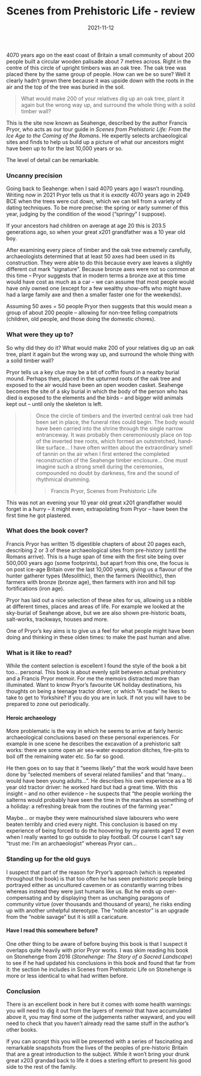 ﻿---
layout: layouts/bookreview.njk

tags:
  - post
  - review

title: Scenes from Prehistoric Life - review
review_book_main_title: Scenes from Prehistoric Life
review_book_sub_title: From the Ice Age to the Coming of the Romans
review_book_author: Francis Pryor
review_book_author_surname: Pryor
review_book_image_url: https://res.cloudinary.com/ds2o5ecdw/image/upload/acovers/1789544157.02._SCL_.jpg
review_book_image_small_url: https://res.cloudinary.com/ds2o5ecdw/image/upload/acovers/1789544157.02._SCM_.jpg
review_publication_date: 2021-08-05
review_publisher: Head of Zeus
review_pages: 338
review_ISBN13: 9781789544145
review_book_tags:
  - [Europe]
  - [Pre-Historic, Pre-Human]
  - [Social]
  - []
review_podcasts:
  - [https://lnns.co/87S0eB4XE3D, History Extra podcast, Inside the prehistoric mind]
shopping_links:
  - [https://www.amazon.co.uk/dp/1789544157/, Amazon UK, Amazon UK book link]
  - [https://www.amazon.com/dp/1789544157/, Amazon US, Amazon US book link]
review_author: Anthony Webb
date: 2021-11-12
review_rating: ★★★☆☆
permalink: '/2021/11/12/scenes-from-prehistoric-life/'
review_summary: '<p>An excellent book but it comes with some health warnings: you will need to dig it out from the layers of memoir that have accumulated above it, the judgements can be rather wayward, and the author recycles some his previous material.</p><p>If you can accept this you will be presented with a series of fascinating and remarkable snapshots from the lives of the peoples of pre-historic Britain, making a great introduction to the subject.</p>'
---
4070 years ago on the east coast of Britain a small community of about 200 people built a circular wooden palisade about 7 metres across. Right in the centre of this circle of upright timbers was an oak tree. The oak tree was placed there by the same group of people. How can we be so sure? Well it clearly hadn’t grown there because it was upside down with the roots in the air and the top of the tree was buried in the soil.

> What would make 200 of your relatives dig up an oak tree, plant it again but the wrong way up, and surround the whole thing with a solid timber wall?

This is the site now known as Seahenge, described by the author Francis Pryor, who acts as our tour guide in *Scenes from Prehistoric Life: From the Ice Age to the Coming of the Romans*. He expertly selects archaeological sites and finds to help us build up a picture of what our ancestors might have been up to for the last 10,000 years or so.

The level of detail can be remarkable.

### Uncanny precision

Going back to Seahenge: when I said 4070 years ago I wasn’t rounding. Writing now in 2021 Pryor tells us that it is _exactly_ 4070 years ago in 2049 BCE when the trees were cut down, which we can tell from a variety of dating techniques. To be more precise: the spring or early summer of this year, judging by the condition of the wood (“springy” I suppose).

If your ancestors had children on average at age 20 this is 203.5 generations ago, so when your great x201 grandfather was a 10 year old boy.

After examining every piece of timber and the oak tree extremely carefully, archaeologists determined that at least 50 axes had been used in its construction. They were able to do this because every axe leaves a slightly different cut mark “signature”. Because bronze axes were not so common at this time – Pryor suggests that in modern terms a bronze axe at this time would have cost as much as a car – we can assume that most people would have only owned one (except for a few wealthy show-offs who might have had a large family axe and then a smaller faster one for the weekends).

Assuming 50 axes = 50 people Pryor then suggests that this would mean a group of about 200 people – allowing for non-tree felling compatriots (children, old people, and those doing the domestic chores).

### What were they up to?

So why did they do it? What would make 200 of your relatives dig up an oak tree, plant it again but the wrong way up, and surround the whole thing with a solid timber wall?

Pryor tells us a key clue may be a bit of coffin found in a nearby burial mound. Perhaps then, placed in the upturned roots of the oak tree and exposed to the air would have been an open wooden casket. Seahenge becomes the site of a sky burial in which the body of the person who has died is exposed to the elements and the birds – and bigger wild animals kept out – until only the skeleton is left.

>> Once the circle of timbers and the inverted central oak tree had been set in place, the funeral rites could begin. The body would have been carried into the shrine through the single narrow entranceway. It was probably then ceremoniously place on top of the inverted tree roots, which formed an outstretched, hand-like surface… I have often written about the extraordinary smell of tannin on the air when I first entered the completed reconstruction of the Seahenge timber enclosure… One must imagine such a strong smell during the ceremonies, compounded no doubt by darkness, fire and the sound of rhythmical drumming.
>>>
>>> Francis Pryor, Scenes from Prehistoric Life

This was not an evening your 10 year old great x201 grandfather would forget in a hurry – it might even, extrapolating from Pryor – have been the first time he got plastered.

### What does the book cover?

Francis Pryor has written 15 digestible chapters of about 20 pages each, describing 2 or 3 of these archaeological sites from pre-history (until the Romans arrive). This is a huge span of time with the first site being over 500,000 years ago (some footprints), but apart from this one, the focus is on post ice-age Britain over the last 10,000 years, giving us a flavour of the hunter gatherer types (Mesolithic), then the farmers (Neolithic), then farmers with bronze (bronze age), then farmers with iron and hill top fortifications (iron age).

Pryor has laid out a nice selection of these sites for us, allowing us a nibble at different times, places and areas of life. For example we looked at the sky-burial of Seahenge above, but we are also shown pre-historic boats, salt-works, trackways, houses and more.

One of Pryor’s key aims is to give us a feel for what people might have been doing and thinking in these olden times: to make the past human and alive.

### What is it like to read?

While the content selection is excellent I found the style of the book a bit too… personal. This book is about evenly split between actual prehistory and a Francis Pryor memoir. For me the memoirs distracted more than illuminated. Want to know Pryor’s favourite UK holiday destinations, his thoughts on being a teenage tractor driver, or which “A roads” he likes to take to get to Yorkshire? If you do you are in luck. If not you will have to be prepared to zone out periodically.

#### Heroic archaeology

More problematic is the way in which he seems to arrive at fairly heroic archaeological conclusions based on these personal experiences. For example in one scene he describes the excavation of a prehistoric salt works: there are some open air sea-water evaporation ditches, fire-pits to boil off the remaining water etc. So far so good.

He then goes on to say that it “seems likely” that the work would have been done by “selected members of several related families” and that “many… would have been young adults…”. He describes his own experience as a 16 year old tractor driver: he worked hard but had a great time. With this insight – and no other evidence – he suspects that “the people working the salterns would probably have seen the time in the marshes as something of a holiday: a refreshing break from the routines of the farming year.”

Maybe… or maybe they were malnourished slave labourers who were beaten terribly and cried every night. This conclusion is based on my experience of being forced to do the hoovering by my parents aged 12 even when I really wanted to go outside to play football. Of course I can’t say “trust me: I’m an archaeologist” whereas Pryor can…

### Standing up for the old guys

I suspect that part of the reason for Pryor’s approach (which is repeated throughout the book) is that too often he has seen prehistoric people being portrayed either as uncultured cavemen or as constantly warring tribes whereas instead they were just humans like us. But he ends up over-compensating and by displaying them as unchanging paragons of community virtue (over thousands and thousand of years), he risks ending up with another unhelpful stereotype. The “noble ancestor” is an upgrade from the “noble savage” but it is still a caricature.

#### Have I read this somewhere before?

One other thing to be aware of before buying this book is that I suspect it overlaps quite heavily with prior Pryor works. I was skim reading his book on Stonehenge from 2016 (*Stonehenge: The Story of a Sacred Landscape*) to see if he had updated his conclusions in this book and found that far from it: the section he includes in Scenes from Prehistoric Life on Stonehenge is more or less identical to what had written before.

### Conclusion

There is an excellent book in here but it comes with some health warnings: you will need to dig it out from the layers of memoir that have accumulated above it, you may find some of the judgements rather wayward, and you will need to check that you haven’t already read the same stuff in the author’s other books.

If you can accept this you will be presented with a series of fascinating and remarkable snapshots from the lives of the peoples of pre-historic Britain that are a great introduction to the subject. While it won’t bring your drunk great x203 grandad back to life it does a sterling effort to present his good side to the rest of the family.